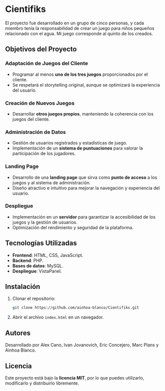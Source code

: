 # Cientifiks
El proyecto fue desarrollado en un grupo de cinco personas, y cada miembro tenía la responsabilidad de crear un juego para niños pequeños relacionado con el agua. Mi juego corresponde al quinto de los creados.

## Objetivos del Proyecto

### Adaptación de Juegos del Cliente
- Programar al menos **uno de los tres juegos** proporcionados por el cliente.
- Se respetará el storytelling original, aunque se optimizará la experiencia del usuario.

### Creación de Nuevos Juegos
- Desarrollar **otros juegos propios**, manteniendo la coherencia con los juegos del cliente.

### Administración de Datos
- Gestión de usuarios registrados y estadísticas de juego.
- Implementación de un **sistema de puntuaciones** para valorar la participación de los jugadores.

### Landing Page
- Desarrollo de una **landing page** que sirva como **punto de acceso** a los juegos y al sistema de administración.
- Diseño atractivo e intuitivo para mejorar la navegación y experiencia del usuario.

### Despliegue
- Implementación en un **servidor** para garantizar la accesibilidad de los juegos y la gestión de usuarios.
- Optimización del rendimiento y seguridad de la plataforma.

## Tecnologías Utilizadas
- **Frontend**: HTML, CSS, JavaScript.
- **Backend**: PHP.
- **Bases de datos**: MySQL.
- **Despliegue**: VistaPanel.

## Instalación
1. Clonar el repositorio:
   ```bash
   git clone https://github.com/ainhoa-blanco/Cientifiks.git
   ```
2. Abrir el archivo `index.html` en un navegador.

## Autores
Desarrollado por Alex Cano, Ivan Jovanovich, Eric Concejero, Marc Plans y Ainhoa Blanco.

## Licencia
Este proyecto está bajo la **licencia MIT**, por lo que puedes utilizarlo, modificarlo y distribuirlo libremente.
